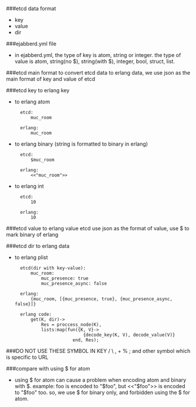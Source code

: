 ###etcd data format
- key
- value
- dir

###ejabberd.yml file
- in ejabberd.yml, the type of key is atom, string or integer. the type of value is atom, string(no $), string(with $), integer, bool, struct, list.

###etcd main format
to convert etcd data to erlang data, we use json as the main format of key and value of etcd

###etcd key to erlang key
- to erlang atom

        etcd:
            muc_room
            
        erlang:
            muc_room
            
- to erlang binary (string is formatted to binary in erlang)

        etcd:
            $muc_room

        erlang:
            <<"muc_room">>
            
- to erlang int

        etcd:
            10
            
        erlang:
            10
        
###etcd value to erlang value
    etcd use json as the format of value, use $ to mark binary of erlang

###etcd dir to erlang data
- to erlang plist

        etcd(dir with key-value):
            muc_room:
                muc_presence: true
                muc_presence_async: false

        erlang:
            {muc_room, [{muc_presence, true}, {muc_presence_async, false}]}
            
        erlang code:
            get(K, dir)->
                Res = proccess_node(K),
                lists:map(fun({K, V}->
                                {decode_key(K, V), decode_value(V)}
                            end, Res);

###DO NOT USE THESE SYMBOL IN KEY
        /   \   ,   +   %   ;
        and other symbol which is specific to URL

###compare with using $ for atom
- using $ for atom can cause a problem when encoding atom and binary with $.
        example: foo is encoded to "$foo", but <<"$foo">> is encoded to "$foo" too.
        so, we use $ for binary only, and forbidden using the $ for atom.
